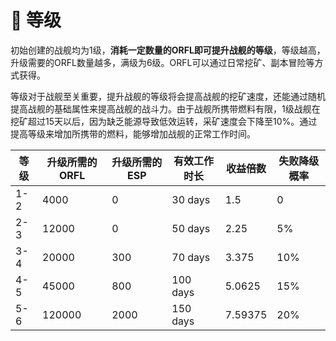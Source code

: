 # 🔢 等级

初始创建的战舰均为1级，**消耗一定数量的ORFL即可提升战舰的等级**，等级越高，升级需要的ORFL数量越多，满级为6级。ORFL可以通过日常挖矿、副本冒险等方式获得。

等级对于战舰至关重要，提升战舰的等级将会提高战舰的挖矿速度，还能通过随机提高战舰的基础属性来提高战舰的战斗力。由于战舰所携带燃料有限，1级战舰在挖矿超过15天以后，因为缺乏能源导致低效运转，采矿速度会下降至10%。通过提高等级来增加所携带的燃料，能够增加战舰的正常工作时间。

| 等级  | 升级所需的ORFL | 升级所需的ESP | 有效工作时长   | 收益倍数    | 失败降级概率 |
| --- | --------- | -------- | -------- | ------- | ------ |
| 1-2 | 4000      | 0        | 30 days  | 1.5     | 0      |
| 2-3 | 12000     | 0        | 50 days  | 2.25    | 5%     |
| 3-4 | 20000     | 300      | 70 days  | 3.375   | 10%    |
| 4-5 | 45000     | 800      | 100 days | 5.0625  | 15%    |
| 5-6 | 120000    | 2000     | 150 days | 7.59375 | 20%    |
